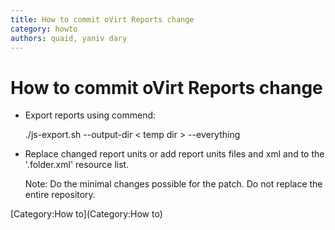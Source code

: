 ```yaml
---
title: How to commit oVirt Reports change
category: howto
authors: quaid, yaniv dary
---
```


<!-- TODO: Content review -->

# How to commit oVirt Reports change

*   Export reports using commend:

      ./js-export.sh --output-dir < temp dir > --everything

*   Replace changed report units or add report units files and xml and to the '.folder.xml' resource list.

      Note: Do the minimal changes possible for the patch. Do not replace the entire repository.

[Category:How to](Category:How to)
